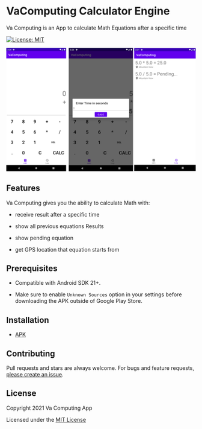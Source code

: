 # VaComputing Calculator Engine

Va Computing is an App to calculate Math Equations after a specific time

[![License: MIT](https://img.shields.io/badge/License-MIT-yellow.svg)](https://opensource.org/licenses/MIT)

![Screenshots](screenshots/screen_shot.png "Screenshots")

<h2>Features</h2> 

Va Computing gives you the ability to calculate Math with:

- receive result after a specific time

- show all previous equations Results 

- show pending equation

- get GPS location that equation starts from

<h2>Prerequisites</h2>

- Compatible with Android SDK 21+.

- Make sure to enable `Unknown Sources` option in your settings before downloading the APK outside of Google Play Store.

<h2>Installation</h2>

- [APK](https://drive.google.com/file/d/1us_Fz9S19tpuOGuQQWxWqHyIkMUtjZPJ/view?usp=sharing)

<h2>Contributing</h2>

Pull requests and stars are always welcome. For bugs and feature requests, [please create an issue](../../issues/new).

<h2>License</h2>

Copyright 2021 Va Computing App

Licensed under the [MIT License](LICENSE.md)
